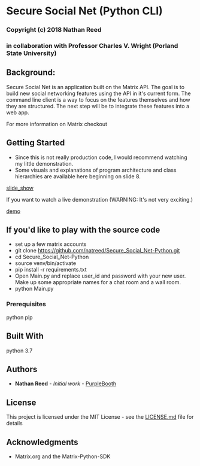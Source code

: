 # Secure Social Net (Python CLI)

### Copyright (c) 2018 Nathan Reed 
###     in collaboration with Professor Charles V. Wright (Porland State University)

## Background: 
Secure Social Net is an application built on the Matrix API. The goal is to build new social networking features using the API in it's current form. The command line client is a way to focus on the features themselves and how they are structured. The next step will be to integrate these features into a web app.

For more information on Matrix checkout [](https://matrix.org)

## Getting Started
- Since this is not really production code, I would recommend watching my little demonstration.
- Some visuals and explanations of program architecture and class hierarchies are available here beginning on slide 8.

[slide_show](https://docs.google.com/presentation/d/e/2PACX-1vS1qxldiuo7Da1_-zgbOBoDMwcE6N6gI55gFfYawBgqHeu27hWSpF3S-gKw5b_r15AaFuvBU86HLVNo/pub?start=false&loop=false&delayms=3000)

If you want to watch a live demonstration (WARNING: It's not very exciting.)

[demo](https://drive.google.com/file/d/1qAqvUIcMx1DIdW3fGDoQqfrZC31L2qpa/view)

## If you'd like to play with the source code
- set up a few matrix accounts [](https://about.riot.im/)
- git clone https://github.com/natreed/Secure_Social_Net-Python.git
- cd Secure_Social_Net-Python
- source venv/bin/activate
- pip install -r requirements.txt
- Open Main.py and replace user_id and password with your new user. Make up some appropriate names for a chat room 
and a wall room.
- python Main.py


### Prerequisites
python 
pip

## Built With

python 3.7

## Authors

* **Nathan Reed** - *Initial work* - [PurpleBooth](https://github.com/natreed/Secure_Social_Net-Python)


## License

This project is licensed under the MIT License - see the [LICENSE.md](LICENSE.md) file for details

## Acknowledgments

* Matrix.org and the Matrix-Python-SDK